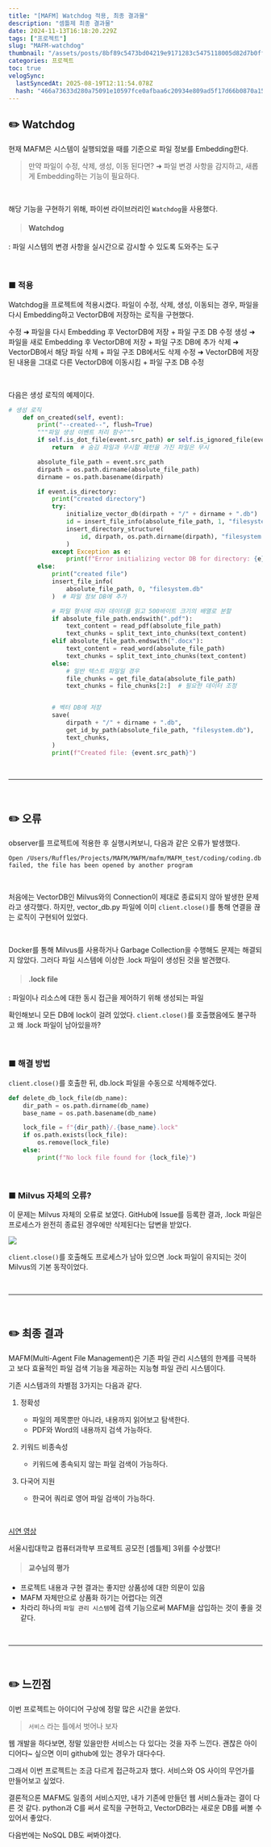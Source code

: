 ```yaml
---
title: "[MAFM] Watchdog 적용, 최종 결과물"
description: "셈틀제 최종 결과물"
date: 2024-11-13T16:18:20.229Z
tags: ["프로젝트"]
slug: "MAFM-watchdog"
thumbnail: "/assets/posts/8bf89c5473bd04219e9171283c5475118005d82d7b0ffea8247527b5d867a242.png"
categories: 프로젝트
toc: true
velogSync:
  lastSyncedAt: 2025-08-19T12:11:54.078Z
  hash: "466a73633d280a75091e10597fce0afbaa6c20934e809ad5f17d66b0870a15d7"
---
```



## ✏️ Watchdog
현재 MAFM은 시스템이 실행되었을 때를 기준으로 파일 정보를 Embedding한다.

> 만약 파일이 수정, 삭제, 생성, 이동 된다면?
➜ 파일 변경 사항을 감지하고, 새롭게 Embedding하는 기능이 필요하다.

<br>

해당 기능을 구현하기 위해, 파이썬 라이브러리인 `Watchdog`을 사용했다.

>#### Watchdog
: 파일 시스템의 변경 사항을 실시간으로 감시할 수 있도록 도와주는 도구

<br>

### ■ 적용
Watchdog을 프로젝트에 적용시켰다.
파일이 수정, 삭제, 생성, 이동되는 경우, 파일을 다시 Embedding하고 VectorDB에 저장하는 로직을 구현했다.

수정 ➜ 파일을 다시 Embedding 후 VectorDB에 저장 + 파일 구조 DB 수정
생성 ➜ 파일을 새로 Embedding 후 VectorDB에 저장 + 파일 구조 DB에 추가
삭제 ➜ VectorDB에서 해당 파일 삭제 + 파일 구조 DB에서도 삭제
수정 ➜ VectorDB에 저장된 내용을 그대로 다른 VectorDB에 이동시킴 + 파일 구조 DB 수정

<br>

다음은 생성 로직의 예제이다.

```python
# 생성 로직
    def on_created(self, event):
        print("--created--", flush=True)
        """파일 생성 이벤트 처리 함수"""
        if self.is_dot_file(event.src_path) or self.is_ignored_file(event.src_path):
            return  # 숨김 파일과 무시할 패턴을 가진 파일은 무시

        absolute_file_path = event.src_path
        dirpath = os.path.dirname(absolute_file_path)
        dirname = os.path.basename(dirpath)

        if event.is_directory:
            print("created directory")
            try:
                initialize_vector_db(dirpath + "/" + dirname + ".db")  # 벡터 DB 초기화
                id = insert_file_info(absolute_file_path, 1, "filesystem.db")
                insert_directory_structure(
                    id, dirpath, os.path.dirname(dirpath), "filesystem.db"
                )
            except Exception as e:
                print(f"Error initializing vector DB for directory: {e}")
        else:
            print("created file")
            insert_file_info(
                absolute_file_path, 0, "filesystem.db"
            )  # 파일 정보 DB에 추가

            # 파일 형식에 따라 데이터를 읽고 500바이트 크기의 배열로 분할
            if absolute_file_path.endswith(".pdf"):
                text_content = read_pdf(absolute_file_path)
                text_chunks = split_text_into_chunks(text_content)
            elif absolute_file_path.endswith(".docx"):
                text_content = read_word(absolute_file_path)
                text_chunks = split_text_into_chunks(text_content)
            else:
                # 일반 텍스트 파일일 경우
                file_chunks = get_file_data(absolute_file_path)
                text_chunks = file_chunks[2:]  # 필요한 데이터 조정


            # 벡터 DB에 저장
            save(
                dirpath + "/" + dirname + ".db",
                get_id_by_path(absolute_file_path, "filesystem.db"),
                text_chunks,
            )
            print(f"Created file: {event.src_path}")
```



<br>

---

<br>

## ✏️ 오류
observer를 프로젝트에 적용한 후 실행시켜보니, 다음과 같은 오류가 발생했다.
```
Open /Users/Ruffles/Projects/MAFM/MAFM/mafm/MAFM_test/coding/coding.db failed, the file has been opened by another program
```

<br>

처음에는 VectorDB인 Milvus와의 Connection이 제대로 종료되지 않아 발생한 문제라고 생각했다.
하지만, vector_db.py 파일에 이미 `client.close()`를 통해 연결을 끊는 로직이 구현되어 있었다.

<br>

Docker를 통해 Milvus를 사용하거나 Garbage Collection을 수행해도 문제는 해결되지 않았다.
그러다 파일 시스템에 이상한 .lock 파일이 생성된 것을 발견했다.

> #### .lock file
: 파일이나 리소스에 대한 동시 접근을 제어하기 위해 생성되는 파일

확인해보니 모든 DB에 lock이 걸려 있었다.
`client.close()`를 호출했음에도 불구하고 왜 .lock 파일이 남아있을까?

<br>

### ■ 해결 방법
`client.close()`를 호출한 뒤, db.lock 파일을 수동으로 삭제해주었다.

```python
def delete_db_lock_file(db_name):
    dir_path = os.path.dirname(db_name)
    base_name = os.path.basename(db_name)

    lock_file = f"{dir_path}/.{base_name}.lock"
    if os.path.exists(lock_file):
        os.remove(lock_file)
    else:
        print(f"No lock file found for {lock_file}")
```


<br>

### ■ Milvus 자체의 오류?
이 문제는 Milvus 자체의 오류로 보였다.
GitHub에 Issue를 등록한 결과, .lock 파일은 프로세스가 완전히 종료된 경우에만 삭제된다는 답변을 받았다.

![](/assets/posts/8bf89c5473bd04219e9171283c5475118005d82d7b0ffea8247527b5d867a242.png)

`client.close()`를 호출해도 프로세스가 남아 있으면 .lock 파일이 유지되는 것이 Milvus의 기본 동작이었다.

<br>

---

<br>

## ✏️ 최종 결과
MAFM(Multi-Agent File Management)은 기존 파일 관리 시스템의 한계를 극복하고 보다 효율적인 파일 검색 기능을 제공하는 지능형 파일 관리 시스템이다.

기존 시스템과의 차별점 3가지는 다음과 같다.

1. 정확성
   - 파일의 제목뿐만 아니라, 내용까지 읽어보고 탐색한다.
   - PDF와 Word의 내용까지 검색 가능하다.
   
2. 키워드 비종속성
   - 키워드에 종속되지 않는 파일 검색이 가능하다.
   
3. 다국어 지원
   - 한국어 쿼리로 영어 파일 검색이 가능하다.
   
   
<br>

<a href = "https://www.youtube.com/watch?v=NpaOWLcejEs">시연 영상</a>

서울시립대학교 컴퓨터과학부 프로젝트 공모전 [셈틀제] 3위를 수상했다!


> #### 교수님의 평가
- 프로젝트 내용과 구현 결과는 좋지만 상품성에 대한 의문이 있음
- MAFM 자체만으로 상품화 하기는 어렵다는 의견
- 차라리 하나의 `파일 관리 시스템`에 검색 기능으로써 MAFM을 삽입하는 것이 좋을 것 같다.

<br>

---

<br>

## ✏️ 느낀점
이번 프로젝트는 아이디어 구상에 정말 많은 시간을 쏟았다.

> `서비스` 라는 틀에서 벗어나 보자

웹 개발을 하다보면, 정말 있을만한 서비스는 다 있다는 것을 자주 느낀다.
괜찮은 아이디어다~ 싶으면 이미 github에 있는 경우가 대다수다.

그래서 이번 프로젝트는 조금 다르게 접근하고자 했다.
서비스와 OS 사이의 무언가를 만들어보고 싶었다.

결론적으론 MAFM도 일종의 서비스지만, 내가 기존에 만들던 웹 서비스들과는 결이 다른 것 같다.
python과 C를 써서 로직을 구현하고, VectorDB라는 새로운 DB를 써볼 수 있어서 좋았다.

다음번에는 NoSQL DB도 써봐야겠다.





